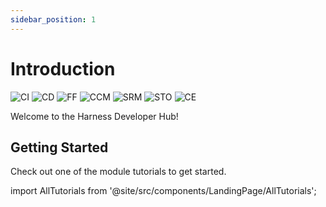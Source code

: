 ```yaml
---
sidebar_position: 1
---
```


# Introduction

![CI](/img/icon_ci.svg)
![CD](/img/icon_cd.svg)
![FF](/img/icon_ff.svg)
![CCM](/img/icon_ccm.svg)
![SRM](/img/icon_srm.svg)
![STO](/img/icon_sto.svg)
![CE](/img/icon_ce.svg)

Welcome to the Harness Developer Hub!

## Getting Started

Check out one of the module tutorials to get started.

<!-- Custom component -->

import AllTutorials from '@site/src/components/LandingPage/AllTutorials';

<AllTutorials />
